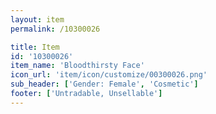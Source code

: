 ```yaml
---
layout: item
permalink: /10300026

title: Item
id: '10300026'
item_name: 'Bloodthirsty Face'
icon_url: 'item/icon/customize/00300026.png'
sub_header: ['Gender: Female', 'Cosmetic']
footer: ['Untradable, Unsellable']
---
```

